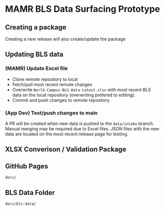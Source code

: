 # MAMR BLS Data Surfacing Prototype

## Creating a package
Creating a new release will also create/update the package

## Updating BLS data
### (MAMR) Update Excel file
- Clone remote repository to local
- Fetch/pull most recent remote changes
- Overwrite `World-Campus-BLS-Data-Latest.xlsx` with most recent BLS data on the local repository (overwriting prefered to editing).
- Commit and push changes to remote repository

### (App Dev) Test/push changes to main
A PR will be created when new data is pushed to the `data/intake` branch. Manual merging may be required due to Excel files. JSON files with the new data are located on the most recent release page for testing.

## XLSX Converison / Validation Package

## GitHub Pages
`docs/`
## BLS Data Folder
`docs/bls-data/`
